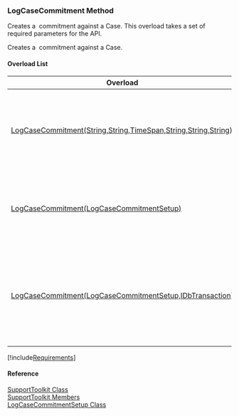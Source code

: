 ﻿### LogCaseCommitment Method

Creates a  commitment against a Case. This overload takes a set of required parameters for the API.

Creates a  commitment against a Case.

#### Overload List

| Overload | Description |
| --- | --- |
| [LogCaseCommitment(String,String,TimeSpan,String,String,String)](FChoice.Toolkits.Clarify~FChoice.Toolkits.Clarify.Support.SupportToolkit~LogCaseCommitment(String,String,TimeSpan,String,String,String).md) | Creates a  commitment against a Case. This overload takes a set of required parameters for the API.   |
| [LogCaseCommitment(LogCaseCommitmentSetup)](FChoice.Toolkits.Clarify~FChoice.Toolkits.Clarify.Support.SupportToolkit~LogCaseCommitment(LogCaseCommitmentSetup).md) | Creates a  commitment against a Case. This overload takes a setup object.   |
| [LogCaseCommitment(LogCaseCommitmentSetup,IDbTransaction)](FChoice.Toolkits.Clarify~FChoice.Toolkits.Clarify.Support.SupportToolkit~LogCaseCommitment(LogCaseCommitmentSetup,IDbTransaction).md) | Creates a  commitment against a Case. This overload takes a setup object and a database transaction.   |

[!include[Requirements](../partials/requirements.md)]



#### Reference

[SupportToolkit Class](FChoice.Toolkits.Clarify~FChoice.Toolkits.Clarify.Support.SupportToolkit.md)  
[SupportToolkit Members](FChoice.Toolkits.Clarify~FChoice.Toolkits.Clarify.Support.SupportToolkit_members.md)  
[LogCaseCommitmentSetup Class](FChoice.Toolkits.Clarify~FChoice.Toolkits.Clarify.Support.LogCaseCommitmentSetup.md)